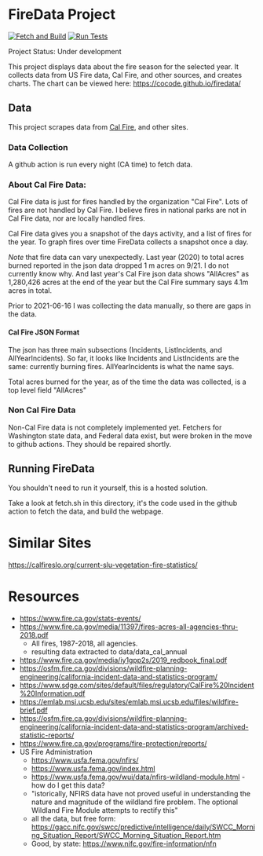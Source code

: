 # FireData Project
[![Fetch and Build](https://github.com/cocode/firedata/actions/workflows/fetch.yml/badge.svg)](https://github.com/cocode/firedata/actions/workflows/fetch.yml)
[![Run Tests](https://github.com/cocode/firedata/actions/workflows/run_tests.yml/badge.svg)](https://github.com/cocode/firedata/actions/workflows/run_tests.yml)

Project Status: Under development

This project displays data about the fire season for the selected year.
It collects data from US Fire data, Cal Fire, and other sources, and creates charts.
The chart can be viewed here: https://cocode.github.io/firedata/

## Data 
This project scrapes data from [Cal Fire](https://www.fire.ca.gov/incidents), and other sites. 

### Data Collection
A github action is run every night (CA time) to fetch data.

### About Cal Fire Data:
Cal Fire data is just for fires handled by the organization "Cal Fire". Lots of fires are not handled by Cal Fire. 
I believe fires in national parks are not in Cal Fire data, nor are locally handled fires.

Cal Fire data gives you a snapshot of the days activity, and a list of fires for the year. 
To graph fires over time FireData collects a snapshot once a day.

*Note* that fire data can vary unexpectedly. Last year (2020) to total
acres burned reported in the json data dropped 1 m acres on 9/21.
I do not currently know why. And last year's Cal Fire json data shows "AllAcres" as 1,280,426 acres at the end of the
year but the Cal Fire summary says 4.1m acres in total.

Prior to 2021-06-16 I was collecting the data manually, so there are gaps
in the data.

#### Cal Fire JSON Format
The json has three main subsections (Incidents, ListIncidents, and AllYearIncidents). So far, it looks
like Incidents and ListIncidents are the same: currently burning fires. AllYearIncidents is what 
the name says.

Total acres burned for the year, as of the time the data was collected, is a top level field "AllAcres"

### Non Cal Fire Data
Non-Cal Fire data is not completely implemented yet. Fetchers 
for Washington state data, and Federal data exist, but were
broken in the move to github actions. They should be repaired shortly.

## Running FireData
You shouldn't need to run it yourself, this is a hosted solution. 

Take a look at fetch.sh in this directory, it's the code used
in the github action to fetch the data, and build the webpage.


# Similar Sites
https://calfireslo.org/current-slu-vegetation-fire-statistics/

# Resources
* https://www.fire.ca.gov/stats-events/
* https://www.fire.ca.gov/media/11397/fires-acres-all-agencies-thru-2018.pdf
  * All fires, 1987-2018, all agencies.
  * resulting data extracted to data/data_cal_annual
* https://www.fire.ca.gov/media/iy1gpp2s/2019_redbook_final.pdf
* https://osfm.fire.ca.gov/divisions/wildfire-planning-engineering/california-incident-data-and-statistics-program/
* https://www.sdge.com/sites/default/files/regulatory/CalFire%20Incident%20Information.pdf
* https://emlab.msi.ucsb.edu/sites/emlab.msi.ucsb.edu/files/wildfire-brief.pdf
* https://osfm.fire.ca.gov/divisions/wildfire-planning-engineering/california-incident-data-and-statistics-program/archived-statistic-reports/
* https://www.fire.ca.gov/programs/fire-protection/reports/
* US Fire Administration  
  * https://www.usfa.fema.gov/nfirs/
  * https://www.usfa.fema.gov/index.html
  * https://www.usfa.fema.gov/wui/data/nfirs-wildland-module.html - how do I get this data?
  * "istorically, NFIRS data have not proved useful in understanding the nature and magnitude of the wildland fire problem. The optional Wildland Fire Module attempts to rectify this"
  * all the data, but free form: https://gacc.nifc.gov/swcc/predictive/intelligence/daily/SWCC_Morning_Situation_Report/SWCC_Morning_Situation_Report.htm
  * Good, by state: https://www.nifc.gov/fire-information/nfn